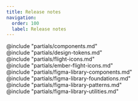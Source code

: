 ```yaml
---
title: Release notes
navigation:
  order: 100
  label: Release notes
---
```


<section data-tab="Components">
  @include "partials/components.md"
</section>

<section data-tab="Design tokens">
  @include "partials/design-tokens.md"
</section>

<section data-tab="Flight Icons">
  @include "partials/flight-icons.md"
</section>

<section data-tab="Ember Flight Icons">
  @include "partials/ember-flight-icons.md"
</section>

<section data-tab="Figma Libraries">
  @include "partials/figma-library-components.md"
  <div class="doc-whats-new-changelog-figma-libraries-divider" />
  @include "partials/figma-library-foundations.md"
  <div class="doc-whats-new-changelog-figma-libraries-divider" />
  @include "partials/figma-library-patterns.md"
  <div class="doc-whats-new-changelog-figma-libraries-divider" />
  @include "partials/figma-library-utilities.md"
</section>

